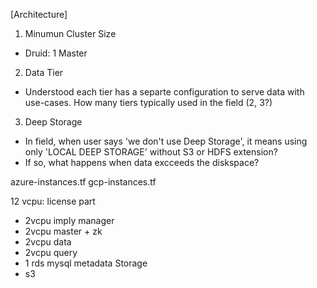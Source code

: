 [Architecture]

1. Minumun Cluster Size
 - Druid: 1 Master 


2. Data Tier
 - Understood each tier has a separte configuration to serve data with use-cases. How many tiers typically used in the field (2, 3?)

3. Deep Storage
 - In field, when user says 'we don't use Deep Storage', it means using only 'LOCAL DEEP STORAGE' without S3 or HDFS extension?
 - If so, what happens when data excceeds the diskspace?


azure-instances.tf
gcp-instances.tf

12 vcpu: license part
 - 2vcpu imply manager
 - 2vcpu master + zk 
 - 2vcpu data
 - 2vcpu query
 - 1 rds mysql metadata Storage
 - s3

